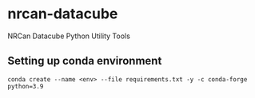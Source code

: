 # nrcan-datacube
NRCan Datacube Python Utility Tools

## Setting up conda environment
`conda create --name <env> --file requirements.txt -y -c conda-forge python=3.9`
